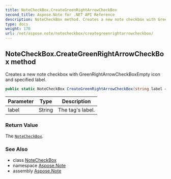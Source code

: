 ```yaml
---
title: NoteCheckBox.CreateGreenRightArrowCheckBox
second_title: Aspose.Note for .NET API Reference
description: NoteCheckBox method. Creates a new note checkbox with GreenRightArrowCheckBoxEmpty icon and specified label
type: docs
weight: 170
url: /net/aspose.note/notecheckbox/creategreenrightarrowcheckbox/
---
```

## NoteCheckBox.CreateGreenRightArrowCheckBox method

Creates a new note checkbox with GreenRightArrowCheckBoxEmpty icon and specified label.

```csharp
public static NoteCheckBox CreateGreenRightArrowCheckBox(string label = "")
```

| Parameter | Type | Description |
| --- | --- | --- |
| label | String | The tag's label. |

### Return Value

The [`NoteCheckBox`](../).

### See Also

* class [NoteCheckBox](../)
* namespace [Aspose.Note](../../notecheckbox/)
* assembly [Aspose.Note](../../../)


